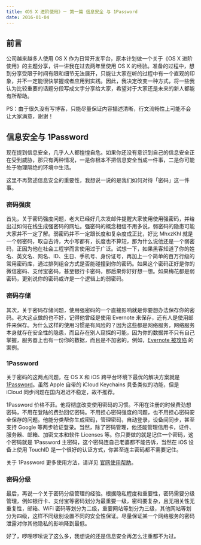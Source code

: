 ```yaml
---
title: 《OS X 进阶使用》－ 第一篇 信息安全 与 1Password
date: 2016-01-04
---
```


## 前言
公司越来越多人使用 OS X 作为日常开发平台，原本计划做一个关于《OS X 进阶使用》的主题分享，讲一讲我在过去两年里使用 OS X 的经验。准备的过程中，想到分享受限于时间有限和细节无法展开，只能让大家在听的过程中有一个直观的印象，并不一定能很快掌握或者应用到实践。因此，我决定改变一种方式，将一些我认为比较重要的话题分段写成文字分享给大家，希望对于大家还是未来的新人都能有所帮助。

PS：由于很久没有写博客，只能尽量保证内容描述清晰，行文流畅性上可能不会让大家满意，谢谢！

## 信息安全与 1Password
现在提到信息安全，几乎人人都惶惶自危。如果你还没有意识到自己的信息安全正在受到威胁，那只有两种情况，一是你根本不把信息安全当成一件事，二是你可能处于物理隔绝的环境中生活。

这里不再赘述信息安全的重要性，我想说一说的是我们如何对待「密码」这一件事。

### 密码强度
首先，关于密码强度问题，老大已经好几次发邮件提醒大家使用使用强密码，并给出过如何在线生成强密码的网址。强密码的概念相信不用多说，弱密码的隐患可能大家并不一定了解。弱密码并不一定跟长度和复杂度成正比，好比 MhxzKhl 就是一个弱密码，取自古诗，大小写都有，长度也不算短，那为什么说他还是一个弱密码，正因为他在社会工程学而言使用过于广泛。试想一下，如果黑客知道了你的姓名、英文名、网名、ID、生日、手机号、身份证号，再加上一个简单的百万行级的常用密码库，通过排列组合方式是否能碰撞到你的密码。如果这个密码正好是你的微信密码、支付宝密码，甚至银行卡密码，那后果你好好想一想。如果梅花都是弱密码，更别说你的密码或许是一个逻辑上的弱密码。

### 密码存储
其次，关于密码存储问题，使用强密码的一个直接影响就是你要想办法保存你的密码。老大这点做的也不好，记得他曾经是使用 Evernote 来保存，还有人是使用邮件来保存。为什么这样的使用习惯是有风险的？因为这些都是网络服务，网络服务本身就存在安全性的隐患，而且存在别人窥探的可能，因为你的数据并不只有自己掌握，服务器上也有一份你的数据，而且是不加密的。例如，[Evernote 被攻陷](http://blog.yinxiang.com/blog/2013/03/03/password_reset/) 的案例。

### 1Password
关于密码的这两点问题，在 OS X 和 iOS 跨平台环境下最优的解决方案就是 [1Password](https://agilebits.com/onepassword/)。虽然 Apple 自带的 iCloud Keychains 具备类似的功能，但是 iCloud 同步问题在国内迟迟不稳定，故不推荐。

1Password 价格不菲。他将彻底改变使用密码的习惯。不用在注册的时候费劲想密码，不用在登陆的费劲回忆密码。不用担心密码强度的问题，也不用担心密码安全保存的问题。他能分类帮你生成密码，管理密码，自动登录，设备间同步，甚至支持 Google 等两步验证登录。当然，除了密码管理，他还能管理信用卡，证件、服务器、邮箱、加密文本和软件 Licenses 等。你只要做的就是记住一个密码，这个密码就是 1Password 主密码，这个密码连自己老婆都不能告诉，当然在 iOS 设备上使用 TouchID 是一个很好的认证方式，你甚至连主密码都不需要记住。

关于 1Password 更多使用方法，请详见 [官网使用帮助](guides.agilebits.com/1password-ios/5/en/topic/welcome-to-1password)。

### 密码分级
最后，再说一个关于密码分级管理的经验。根据隐私程度和重要性，密码需要分级管理，例如银行卡、支付宝等密码划分为最重要一级，密码要复杂，且无相关性无重复性，邮箱、WiFi 密码等划分为二级，重要网站等划分为三级，其他网站等划分为四级，这样不同级别设置不同的安全性保证。尽量保证某一个网络服务的密码泄露对你其他隐私的影响降到最低。

好了，啰哩啰嗦说了这么多，我想说的还是信息安全再怎么注重都不为过。
